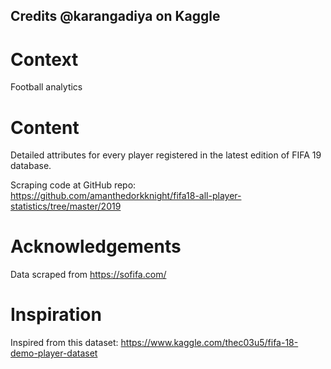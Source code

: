 ## Credits @karangadiya on Kaggle

# Context  

Football analytics

# Content  

Detailed attributes for every player registered in the latest edition of FIFA 19 database.  

Scraping code at GitHub repo: https://github.com/amanthedorkknight/fifa18-all-player-statistics/tree/master/2019  


# Acknowledgements  

Data scraped from https://sofifa.com/  


# Inspiration 

Inspired from this dataset: https://www.kaggle.com/thec03u5/fifa-18-demo-player-dataset
